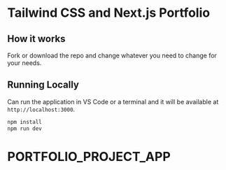# Tailwind CSS and Next.js Portfolio

## How it works

Fork or download the repo and change whatever you need to change for your needs.

## Running Locally

Can run the application in VS Code or a terminal and it will be available at `http://localhost:3000`.

```bash
npm install
npm run dev
```
# PORTFOLIO_PROJECT_APP
